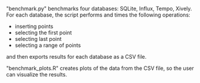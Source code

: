 "benchmark.py" benchmarks four databases: SQLite, Influx, Tempo, Xively.
For each database, the script performs and times the following operations:
* inserting points
* selecting the first point
* selecting last point
* selecting a range of points

and then exports results for each database as a CSV file.

"benchmark_plots.R" creates plots of the data from the CSV file, so the user can visualize the results.
